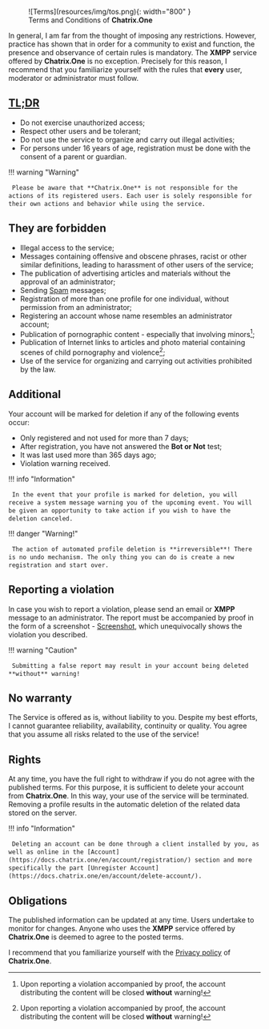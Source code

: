 <figure markdown>
   ![Terms](resources/img/tos.png){: width="800" }
   <figcaption>Terms and Conditions of <b>Chatrix.One</b></figcaption>
</figure>

In general, I am far from the thought of imposing any restrictions. However, practice has shown that in order for a community to exist and function, the presence and observance of certain rules is mandatory. The **XMPP** service offered by **Chatrix.One** is no exception. Precisely for this reason, I recommend that you familiarize yourself with the rules that **every** user, moderator or administrator must follow.

## [TL;DR](https://bg.wikipedia.org/wiki/TL;DR)

- Do not exercise unauthorized access;
- Respect other users and be tolerant;
- Do not use the service to organize and carry out illegal activities;
- For persons under 16 years of age, registration must be done with the consent of a parent or guardian.

!!! warning "Warning"

     Please be aware that **Chatrix.One** is not responsible for the actions of its registered users. Each user is solely responsible for their own actions and behavior while using the service.

## They are forbidden

- Illegal access to the service;
- Messages containing offensive and obscene phrases, racist or other similar definitions, leading to harassment of other users of the service;
- The publication of advertising articles and materials without the approval of an administrator;
- Sending [Spam](https://en.wikipedia.org/wiki/Spam) messages;
- Registration of more than one profile for one individual, without permission from an administrator;
- Registering an account whose name resembles an administrator account;
- Publication of pornographic content - especially that involving minors[^1];
- Publication of Internet links to articles and photo material containing scenes of child pornography and violence[^1];
- Use of the service for organizing and carrying out activities prohibited by the law.

[^1]: Upon reporting a violation accompanied by proof, the account distributing the content will be closed **without** warning!

## Additional

Your account will be marked for deletion if any of the following events occur:

- Only registered and not used for more than 7 days;
- After registration, you have not answered the **Bot or Not** test;
- It was last used more than 365 days ago;
- Violation warning received.

!!! info "Information"

     In the event that your profile is marked for deletion, you will receive a system message warning you of the upcoming event. You will be given an opportunity to take action if you wish to have the deletion canceled.

!!! danger "Warning!"

     The action of automated profile deletion is **irreversible**! There is no undo mechanism. The only thing you can do is create a new registration and start over.

## Reporting a violation

In case you wish to report a violation, please send an email or **XMPP** message to an administrator. The report must be accompanied by proof in the form of a screenshot - [Screenshot](https://en.wikipedia.org/wiki/Screenshot), which unequivocally shows the violation you described.

!!! warning "Caution"

     Submitting a false report may result in your account being deleted **without** warning!

## No warranty

The Service is offered as is, without liability to you. Despite my best efforts, I cannot guarantee reliability, availability, continuity or quality. You agree that you assume all risks related to the use of the service!

## Rights

At any time, you have the full right to withdraw if you do not agree with the published terms. For this purpose, it is sufficient to delete your account from **Chatrix.One**. In this way, your use of the service will be terminated. Removing a profile results in the automatic deletion of the related data stored on the server.

!!! info "Information"

     Deleting an account can be done through a client installed by you, as well as online in the [Account](https://docs.chatrix.one/en/account/registration/) section and more specifically the part [Unregister Account](https://docs.chatrix.one/en/account/delete-account/).

## Obligations

The published information can be updated at any time. Users undertake to monitor for changes. Anyone who uses the **XMPP** service offered by **Chatrix.One** is deemed to agree to the posted terms.

I recommend that you familiarize yourself with the [Privacy policy](https://docs.chatrix.one/en/privacy/) of **Chatrix.One**.

